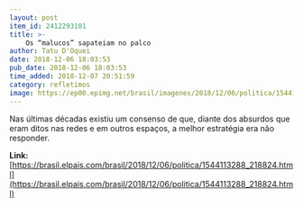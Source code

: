 ```yaml
---
layout: post
item_id: 2412293101
title: >-
    Os “malucos” sapateiam no palco
author: Tatu D'Oquei
date: 2018-12-06 18:03:53
pub_date: 2018-12-06 18:03:53
time_added: 2018-12-07 20:51:59
category: refletimos
image: https://ep00.epimg.net/brasil/imagenes/2018/12/06/politica/1544113288_218824_1544115291_rrss_normal.jpg
---
```


Nas últimas décadas existiu um consenso de que, diante dos absurdos que eram ditos nas redes e em outros espaços, a melhor estratégia era não responder.

**Link:** [https://brasil.elpais.com/brasil/2018/12/06/politica/1544113288_218824.html](https://brasil.elpais.com/brasil/2018/12/06/politica/1544113288_218824.html)

